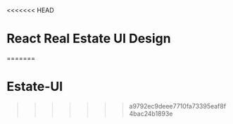 <<<<<<< HEAD
# React Real Estate UI Design
=======
# Estate-UI
>>>>>>> a9792ec9deee7710fa73395eaf8f4bac24b1893e

